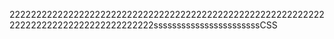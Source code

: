 22222222222222222222222222222222222222222222222222222222222222222222222222222222222222sssssssssssssssssssssssCSS
